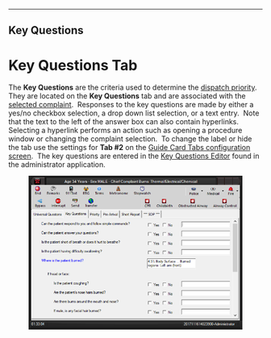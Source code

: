   -------------------
  **Key Questions**
  -------------------

# Key Questions Tab

The **Key Questions** are the criteria used to determine the [dispatch
priority](Priorities.htm).  They are located on the **Key Questions**
tab and are associated with the [selected
complaint](General%20Questions.htm).  Responses to the key questions are
made by either a yes/no checkbox selection, a drop down list selection,
or a text entry.  Note that the text to the left of the answer box can
also contain hyperlinks.  Selecting a hyperlink performs an action such
as opening a procedure window or changing the complaint selection.  To
change the label or hide the tab use the settings for **Tab #2** on the
[Guide Card Tabs configuration
screen](Guide%20Card%20Tabs%20Settings.htm).  The key questions are
entered in the [Key Questions Editor](Vital%20Point%20Editor.htm) found
in the administrator application.

<figure><img src=".gitbook/assets/Vital Points_files/image001.png" alt=""><figcaption></figcaption></figure> 
